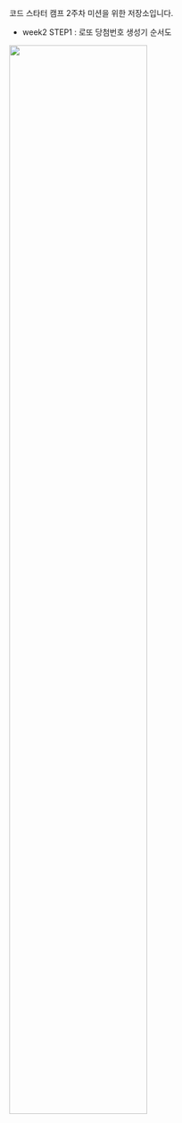 코드 스타터 캠프 2주차 미션을 위한 저장소입니다.

+ week2 STEP1 : 로또 당첨번호 생성기 순서도

<img width=70% src="https://user-images.githubusercontent.com/82566116/164433911-35630fda-9460-4387-a6ac-b6a685ad8338.png">
